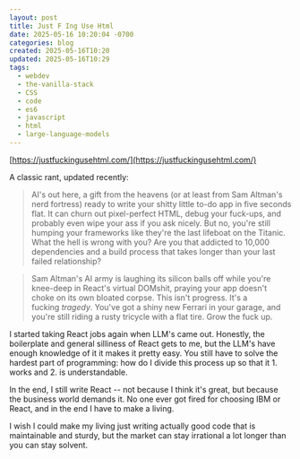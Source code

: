```yaml
---
layout: post
title: Just F Ing Use Html
date: 2025-05-16 10:20:04 -0700
categories: blog
created: 2025-05-16T10:20
updated: 2025-05-16T10:29
tags:
  - webdev
  - the-vanilla-stack
  - CSS
  - code
  - es6
  - javascript
  - html
  - large-language-models
---
```

[https://justfuckingusehtml.com/](https://justfuckingusehtml.com/)

A classic rant, updated recently:

> AI's out here, a gift from the heavens (or at least from Sam Altman's nerd fortress) ready to write your shitty little to-do app in five seconds flat. It can churn out pixel-perfect HTML, debug your fuck-ups, and probably even wipe your ass if you ask nicely. But no, you're still humping your frameworks like they're the last lifeboat on the Titanic. What the hell is wrong with you? Are you that addicted to 10,000 dependencies and a build process that takes longer than your last failed relationship?

> Sam Altman's AI army is laughing its silicon balls off while you're knee-deep in React's virtual DOMshit, praying your app doesn't choke on its own bloated corpse. This isn't progress. It's a fucking _tragedy_. You've got a shiny new Ferrari in your garage, and you're still riding a rusty tricycle with a flat tire. Grow the fuck up.

I started taking React jobs again when LLM's came out. Honestly, the boilerplate and general silliness of React gets to me, but the LLM's have enough knowledge of it it makes it pretty easy. You still have to solve the hardest part of programming: how do I divide this process up so that it 1. works and 2. is understandable. 

In the end, I still write React -- not because I think it's great, but because the business world demands it. No one ever got fired for choosing IBM or React, and in the end I have to make a living. 

I wish I could make my living just writing actually good code that is maintainable and sturdy, but the market can stay irrational a lot longer than you can stay solvent. 

